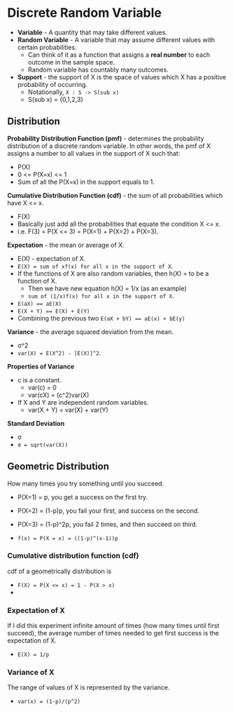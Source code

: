 # Discrete Random Variable

* **Variable** - A quantity that may take different values.
* **Random Variable** - A variable that may assume different values with certain probabilities.
  * Can think of it as a function that assigns a **real number** to each outcome in the sample space.
  * Random variable has countably many outcomes.
* **Support** - the support of X is the space of values which X has a positive probability of occurring.
  * Notationally, `X : S -> S(sub x)`
  * S(sub x) = {0,1,2,3}

## Distribution

**Probability Distribution Function (pmf)** - determines the probability distribution of a discrete random variable. In other words, the pmf of X assigns a number to all values in the support of X such that:
* P(X)
* 0 <= P(X=x) <= 1
* Sum of all the P(X=x) in the support equals to 1.

**Cumulative Distribution Function (cdf)** - the sum of all probabilities which have X <= x.
* F(X)
* Basically just add all the probabilities that equate the condition X <= x.
* i.e. F(3) = P(X <= 3) = P(X=1) + P(X=2) + P(X=3).

**Expectation** - the mean or average of X.
* E(X) - expectation of X.
* `E(X) = sum of xf(x) for all x in the support of X`.
* If the functions of X are also random variables, then h(X) = to be a function of X.
  * Then we have new equation h(X) = 1/x (as an example)
  * `sum of (1/x)f(x) for all x in the support of X`.
* `E(aX) == aE(X)`
* `E(X + Y) == E(X) + E(Y)`
* Combining the previous two `E(aX + bY) == aE(x) + bE(y)`

**Variance** - the average squared deviation from the mean.
* σ^2
* `var(X) = E(X^2) - [E(X)]^2`.

**Properties of Variance**
* c is a constant.
  * var(c) = 0
  * var(cX) = (c^2)var(X)
* If X and Y are independent random variables.
  * var(X + Y) = var(X) + var(Y)

**Standard Deviation**
* σ
* `σ = sqrt(var(X))`

## Geometric Distribution
How many times you try something until you succeed.
* P(X=1) = p, you get a success on the first try.
* P(X=2) = (1-p)p, you fail your first, and success on the second.
* P(X=3) = (1-p)^2p, you fail 2 times, and then succeed on third.

* `f(x) = P(X = x) = ((1-p)^(x-1))p`

### Cumulative distribution function (cdf)
cdf of a geometrically distribution is
* `F(X) = P(X <= x) = 1 - P(X > x)`
*

### Expectation of X
If I did this experiment infinite amount of times (how many times until first succeed), the average number of times needed to get first success is the expectation of X.
* `E(X) = 1/p`

### Variance of X
The range of values of X is represented by the variance.
* `var(x) = (1-p)/(p^2)`
